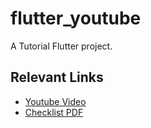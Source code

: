 # flutter_youtube

A Tutorial Flutter project.

## Relevant Links

- [Youtube Video](https://youtu.be/1wrPe6EWHKI?si=LI2YC-tEAFrflGWg)
- [Checklist PDF](https://fluttermapp.gumroad.com/l/checklist)
